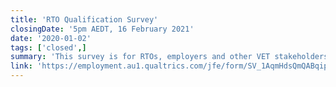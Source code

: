 ```yaml
---
title: 'RTO Qualification Survey'
closingDate: '5pm AEDT, 16 February 2021'
date: '2020-01-02'
tags: ['closed',]
summary: 'This survey is for RTOs, employers and other VET stakeholders, although anyone who is interested may respond.'
link: 'https://employment.au1.qualtrics.com/jfe/form/SV_1AqmHdsQmQABqip'
---
```


